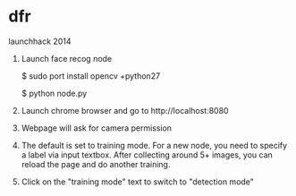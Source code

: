 dfr
===

launchhack 2014

1. Launch face recog node

      $ sudo port install opencv +python27

      $ python node.py

2. Launch chrome browser and go to http://localhost:8080
3. Webpage will ask for camera permission
4. The default is set to training mode. For a new node, you need to specify a label via input textbox. After collecting around 5+ images, you can reload the page and do another training.
5. Click on the "training mode" text to switch to "detection mode"
